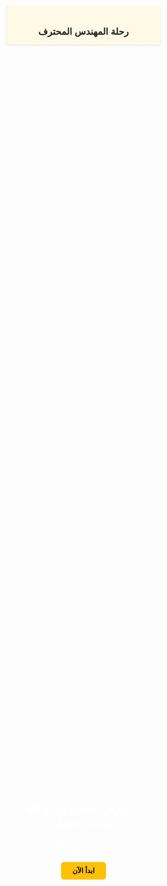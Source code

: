 
<html lang="ar" dir="rtl">
<head>
  <meta charset="UTF-8" />
  <meta name="viewport" content="width=device-width, initial-scale=1.0" />
  <title>عرض خاص - رحلة المهندس المحترف</title>
  <link href="https://fonts.googleapis.com/css2?family=Cairo:wght@400;700&display=swap" rel="stylesheet" />
  <style>
    * {
      margin: 0;
      padding: 0;
      box-sizing: border-box;
      font-family: 'Cairo', sans-serif;
    }

    body {
      background-color: #fef9f0;
      color: #333;
      line-height: 1.6;
    }

    header {
      background-color: #fff9e5;
      padding: 20px;
      text-align: center;
      box-shadow: 0 2px 4px rgba(0,0,0,0.1);
    }

    header h1 {
      font-size: 24px;
      color: #222;
    }

    .hero {
      background: url('Images/hero.png') center/cover no-repeat;
      height: 100vh;
      display: flex;
      justify-content: center;
      align-items: center;
      text-align: center;
      position: relative;
    }

    .hero::after {
      content: '';
      position: absolute;
      top: 0; left: 0;
      width: 100%; height: 100%;
      background-color: rgba(0, 0, 0, 0.6);
    }

    .hero-content {
      position: relative;
      z-index: 2;
      color: #fff;
      padding: 20px;
    }

    .hero h2 {
      font-size: 32px;
      margin-bottom: 10px;
    }

    .hero p {
      font-size: 18px;
      margin-bottom: 20px;
    }

    .hero a.button {
      display: inline-block;
      background-color: #ffc107;
      color: #000;
      padding: 12px 30px;
      font-weight: bold;
      font-size: 18px;
      border-radius: 8px;
      text-decoration: none;
      transition: background-color 0.3s;
    }

    .hero a.button:hover {
      background-color: #e0a800;
    }

    #video {
      padding: 40px 20px;
      text-align: center;
    }

    .digital-timer {
      font-size: 36px;
      font-weight: bold;
      color: #d48806;
      background: #fff3cd;
      padding: 20px;
      border-radius: 12px;
      display: inline-block;
      box-shadow: 0 0 20px rgba(0,0,0,0.05);
      margin-bottom: 20px;
    }

    .video-container {
      position: relative;
      padding-top: 56.25%;
      margin-bottom: 20px;
    }

    .video-container iframe {
      position: absolute;
      top: 0; left: 0;
      width: 100%;
      height: 100%;
      border: 0;
      border-radius: 12px;
    }

    #expired-message {
      font-size: 22px;
      color: red;
      margin-top: 20px;
      display: none;
    }

    .subscribe-button {
      background-color: #ffc107;
      color: #000;
      font-weight: bold;
      font-size: 18px;
      padding: 14px 28px;
      border-radius: 10px;
      text-decoration: none;
      display: inline-block;
      margin-top: 20px;
      transition: background 0.3s;
      display: none;
    }

    .subscribe-button:hover {
      background-color: #e0a800;
    }

    footer {
      text-align: center;
      background-color: #fff1da;
      padding: 20px;
      font-size: 14px;
      color: #555;
      margin-top: 40px;
    }

    @media (max-width: 768px) {
      .hero h2 {
        font-size: 24px;
      }

      .hero p {
        font-size: 16px;
      }

      .hero a.button {
        font-size: 16px;
        padding: 10px 24px;
      }

      .digital-timer {
        font-size: 28px;
        padding: 16px;
      }

      .subscribe-button {
        font-size: 16px;
        padding: 12px 20px;
      }
    }
  </style>
</head>
<body>

  <header>
    <h1>رحلة المهندس المحترف</h1>
  </header>

  <section class="hero">
    <div class="hero-content">
      <h2>🎁 عرض خاص لمدة 48 ساعة فقط</h2>
      <p>شاهد المحاضرة الآن وابدأ رحلتك في احتراف الطاقة الشمسية</p>
      <a href="#video" class="button">ابدأ الآن</a>
    </div>
  </section>

  <section id="video">
    <div class="digital-timer" id="countdown">00:00:00</div>

    <div class="video-container" id="video-container">
      <iframe id="videoFrame" src="https://iframe.mediadelivery.net/embed/460802/e8b012cb-f646-4d5d-b92d-937b028bdaa2?autoplay=false&loop=false&muted=false&preload=true&responsive=true" loading="lazy" allowfullscreen allow="accelerometer; gyroscope; autoplay; encrypted-media; picture-in-picture;"></iframe>
    </div>

    <div id="expired-message">⛔ انتهى العرض، نلقاك في العرض القادم!</div>

    <a href="https://wa.me/201055690849" class="subscribe-button" id="subscribeBtn" target="_blank">اشترك الآن عبر واتساب</a>
  </section>

  <footer>
    &copy; 2025 جميع الحقوق محفوظة - رحلة المهندس المحترف
  </footer>

  <script>
    function startCountdown() {
      const countdownEl = document.getElementById("countdown");
      const videoContainer = document.getElementById("video-container");
      const expiredMessage = document.getElementById("expired-message");
      const subscribeBtn = document.getElementById("subscribeBtn");

      let savedTime = localStorage.getItem("offer_expiry");
      if (!savedTime) {
        const expiryTime = new Date().getTime() + 48 * 60 * 60 * 1000;
        localStorage.setItem("offer_expiry", expiryTime);
        savedTime = expiryTime;
      }

      const interval = setInterval(() => {
        const now = new Date().getTime();
        const distance = savedTime - now;

        if (distance <= 0) {
          clearInterval(interval);
          countdownEl.style.display = "none";
          videoContainer.style.display = "none";
          expiredMessage.style.display = "block";
          subscribeBtn.style.display = "none";
          return;
        }

        const hours = String(Math.floor((distance / (1000 * 60 * 60))) % 24).padStart(2, '0');
        const minutes = String(Math.floor((distance / (1000 * 60)) % 60)).padStart(2, '0');
        const seconds = String(Math.floor((distance / 1000) % 60)).padStart(2, '0');

        countdownEl.textContent = `${hours}:${minutes}:${seconds}`;
      }, 1000);
    }

    function showSubscribeAfterDelay() {
      setTimeout(() => {
        const subscribeBtn = document.getElementById("subscribeBtn");
        subscribeBtn.style.display = "inline-block";
      }, 8 * 60 * 1000); // بعد 8 دقائق
    }

    window.onload = () => {
      startCountdown();
      showSubscribeAfterDelay();
    };
  </script>

</body>
</html>
